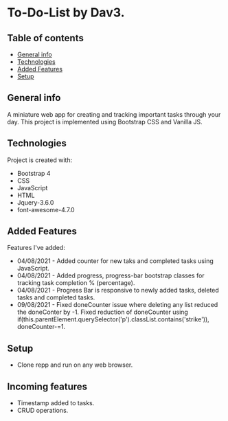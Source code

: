 # To-Do-List by Dav3.
## Table of contents
* [General info](#general-info)
* [Technologies](#technologies)
* [Added Features](#added-features)
* [Setup](#setup)

## General info
A miniature web app for creating and tracking important tasks through your day. This project is implemented using Bootstrap CSS and Vanilla JS.

## Technologies
Project is created with:
* Bootstrap 4
* CSS
* JavaScript
* HTML
* Jquery-3.6.0
* font-awesome-4.7.0 

## Added Features
Features I've added:
* 04/08/2021 - Added counter for new taks and completed tasks using JavaScript.
* 04/08/2021 - Added progress, progress-bar bootstrap classes for tracking task completion % (percentage).
* 04/08/2021 - Progress Bar is responsive to newly added tasks, deleted tasks and completed tasks.
* 09/08/2021 - Fixed doneCounter issue where deleting any list reduced the doneConter by -1. Fixed reduction of doneCounter using if(this.parentElement.querySelector('p').classList.contains('strike')), doneCounter-=1.

## Setup
* Clone repp and run on any web browser.

## Incoming features
* Timestamp added to tasks.
* CRUD operations.
	
   


